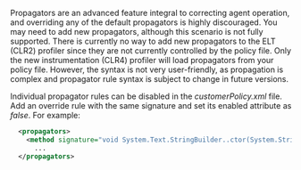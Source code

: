 <!--
title: "Level 2 Rules - Propagator Rules"
description: "Information on .NET Instrumentation Propagator Rules"
tags: "installation policy customization rules level agent .Net instrumentation propagator"
-->

Propagators are an advanced feature integral to correcting agent operation, and overriding any of the default propagators is highly discouraged.  You may need to add new propagators, although this scenario is not fully supported.  There is currently no way to add new propagators to the ELT (CLR2) profiler since they are not currently controlled by the policy file.  Only the new instrumentation (CLR4) profiler will load propagators from your policy file.  However, the syntax is not very user-friendly, as propagation is complex and propagator rule syntax is subject to change in future versions.

Individual propagator rules can be disabled in the *customerPolicy.xml* file.  Add an override rule with the same signature and set its enabled attribute as *false*.  For example:

```xml
  <propagators>
    <method signature="void System.Text.StringBuilder..ctor(System.String)" enabled="false" />
      ...
  </propagators>  
```
